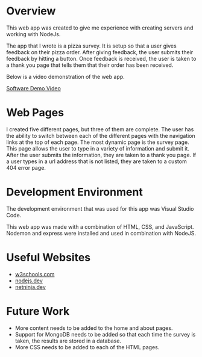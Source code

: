 # Overview

This web app was created to give me experience with creating servers and working with NodeJs.

The app that I wrote is a pizza survey. It is setup so that a user gives feedback on their pizza order. After giving feedback, the user submits their feedback by hitting a button. Once feedback is received, the user is taken to a thank you page that tells them that their order has been received.

Below is a video demonstration of the web app.

[Software Demo Video](http://youtube.link.goes.here)

# Web Pages

I created five different pages, but three of them are complete. The user has the ability to switch between each of the different pages with the navigation links at the top of each page. The most dynamic page is the survey page. This page allows the user to type in a variety of information and submit it. After the user submits the information, they are taken to a thank you page. If a user types in a url address that is not listed, they are taken to a custom 404 error page. 

# Development Environment

The development environment that was used for this app was Visual Studio Code.

This web app was made with a combination of HTML, CSS, and JavaScript. Nodemon and express were installed and used in combination with NodeJS.

# Useful Websites

* [w3schools.com](https://www.w3schools.com/nodejs/nodejs_intro.asp)
* [nodejs.dev](https://nodejs.dev/learn)
* [netninja.dev](https://netninja.dev/p/node-js-crash-course)

# Future Work

* More content needs to be added to the home and about pages.
* Support for MongoDB needs to be added so that each time the survey is taken, the results are stored in a database.
* More CSS needs to be added to each of the HTML pages.